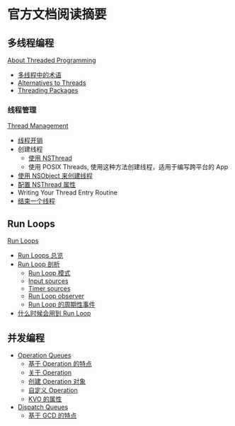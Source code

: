 # 官方文档阅读摘要

## 多线程编程

[About Threaded Programming](https://developer.apple.com/library/archive/documentation/Cocoa/Conceptual/Multithreading/AboutThreads/AboutThreads.html#//apple_ref/doc/uid/10000057i-CH6-SW2)

- [多线程中的术语](./threading-terminology.md)
- [Alternatives to Threads](./alternatives-to-threads.md)
- [Threading Packages](./threading-packages.md)

### 线程管理

[Thread Management](https://developer.apple.com/library/archive/documentation/Cocoa/Conceptual/Multithreading/CreatingThreads/CreatingThreads.html#//apple_ref/doc/uid/10000057i-CH15-SW2)

- [线程开销](./thread-cost.md)
- 创建线程
    - [使用 NSThread](./create-using-thread.md)
    - 使用 POSIX Threads, 使用这种方法创建线程，适用于编写跨平台的 App
- [使用 NSObject 来创建线程](./spawn-thread-using-nsobject.md)
- [配置 NSThread 属性](./configure-thread-attributes.md)
- Writing Your Thread Entry Routine
- [结束一个线程](./terminate-a-thread.md)

## Run Loops

[Run Loops](https://developer.apple.com/library/archive/documentation/Cocoa/Conceptual/Multithreading/RunLoopManagement/RunLoopManagement.html#//apple_ref/doc/uid/10000057i-CH16-SW1)

- [Run Loops 总览](./runloops-summary.md)
- [Run Loop 剖析](./anatomy-of-run-loop.md)
    - [Run Loop 模式](./runloop-modes.md)
    - [Input sources](./input-sources.md)
    - [Timer sources](./timer-source.md)
    - [Run Loop observer](./run-loop-observer.md)
    - [Run Loop 的周期性事件](./run-loop-sequence-events.md)
- [什么时候会用到 Run Loop](./when-to-use-a-run-loop.md)

## 并发编程

- [Operation Queues](https://developer.apple.com/library/archive/documentation/General/Conceptual/ConcurrencyProgrammingGuide/OperationObjects/OperationObjects.html#//apple_ref/doc/uid/TP40008091-CH101-SW1)
    - [基于 Operation 的特点](./operation-advantages.md)
    - [关于 Operation](./about-operation.md)
    - [创建 Operation 对象](./creating-operation.md)
    - [自定义 Operation](./custom-operation.md)
    - [KVO 的属性](./operation-kvo.md)
- [Dispatch Queues](https://developer.apple.com/library/archive/documentation/General/Conceptual/ConcurrencyProgrammingGuide/OperationQueues/OperationQueues.html#//apple_ref/doc/uid/TP40008091-CH102-SW1)
    - [基于 GCD 的特点](./gcd-advantages.md)

